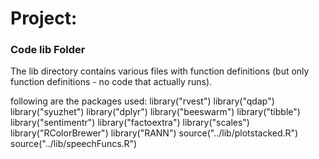 # Project: 
### Code lib Folder

The lib directory contains various files with function definitions (but only function definitions - no code that actually runs).

following are the packages used:
library("rvest")
library("qdap")
library("syuzhet")
library("dplyr")
library("beeswarm")
library("tibble")
library("sentimentr")
library("factoextra")
library("scales")
library("RColorBrewer")
library("RANN")
source("../lib/plotstacked.R")
source("../lib/speechFuncs.R")
